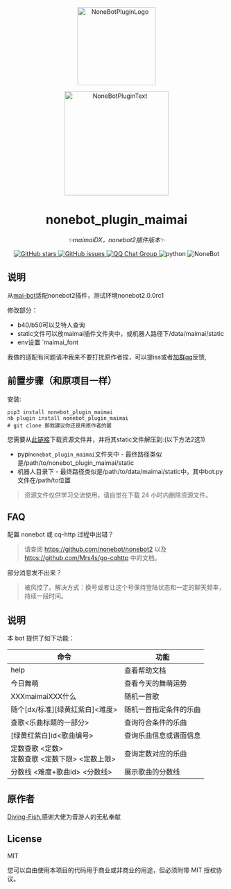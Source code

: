 <div align="center">
  <img src="https://s2.loli.net/2022/06/16/opBDE8Swad5rU3n.png" width="180" height="180" alt="NoneBotPluginLogo">
  <br>
  <p><img src="https://s2.loli.net/2022/06/16/xsVUGRrkbn1ljTD.png" width="240" alt="NoneBotPluginText"></p>
</div>

<div align="center">

# nonebot_plugin_maimai
_✨maimaiDX，nonebot2插件版本✨_

<a href="https://github.com/Umamusume-Agnes-Digital/nonebot_plugin_maimai/stargazers">
        <img alt="GitHub stars" src="https://img.shields.io/github/stars/Umamusume-Agnes-Digital/nonebot_plugin_maimai" alt="stars">
</a>
<a href="https://github.com/Umamusume-Agnes-Digital/nonebot_plugin_maimai/issues">
        <img alt="GitHub issues" src="https://img.shields.io/github/issues/Umamusume-Agnes-Digital/nonebot_plugin_maimai" alt="issues">
</a>
<a href="https://jq.qq.com/?_wv=1027&k=l82tMuPG">
        <img src="https://img.shields.io/badge/QQ%E7%BE%A4-424506063-orange?style=flat-square" alt="QQ Chat Group">
</a>
    <img src="https://img.shields.io/badge/python-3.7+-blue.svg" alt="python">
    <img src="https://img.shields.io/badge/nonebot-2.0.0rc1+-red.svg" alt="NoneBot">
</div>

## 说明

从[mai-bot](https://github.com/Diving-Fish/mai-bot)适配nonebot2插件，测试环境nonebot2.0.0rc1

修改部分：
 - b40/b50可以艾特人查询
 - static文件可以放maimai插件文件夹中，或机器人路径下/data/maimai/static
 - env设置 `maimai_font

我做的适配有问题请冲我来不要打扰原作者捏，可以提iss或者[加群qq](https://jq.qq.com/?_wv=1027&k=l82tMuPG)反馈,

## 前置步骤（和原项目一样）

安装:

    pip3 install nonebot_plugin_maimai
    nb plugin install nonebot_plugin_maimai
    # git clone 那我建议你还是用原作者的罢

您需要从[此链接](https://www.diving-fish.com/maibot/static.zip)下载资源文件并，并将其static文件解压到:(以下方法2选1)

 - pypi`nonebot_plugin_maimai`文件夹中 - 最终路径类似是/path/to/nonebot_plugin_maimai/static
 - 机器人目录下 - 最终路径类似是/path/to/data/maimai/static中。其中bot.py文件在/path/to位置

> 资源文件仅供学习交流使用，请自觉在下载 24 小时内删除资源文件。

## FAQ

配置 nonebot 或 cq-http 过程中出错？
> 请查阅 https://github.com/nonebot/nonebot2 以及 https://github.com/Mrs4s/go-cqhttp 中的文档。

部分消息发不出来？
> 被风控了。解决方式：换号或者让这个号保持登陆状态和一定的聊天频率，持续一段时间。

## 说明

本 bot 提供了如下功能：

命令 | 功能
--- | ---
help | 查看帮助文档
今日舞萌 | 查看今天的舞萌运势
XXXmaimaiXXX什么 | 随机一首歌
随个[dx/标准][绿黄红紫白]<难度> | 随机一首指定条件的乐曲
查歌<乐曲标题的一部分> | 查询符合条件的乐曲
[绿黄红紫白]id<歌曲编号> | 查询乐曲信息或谱面信息
定数查歌 <定数> <br> 定数查歌 <定数下限> <定数上限> |  查询定数对应的乐曲
分数线 <难度+歌曲id> <分数线> | 展示歌曲的分数线

## 原作者

[Diving-Fish](https://github.com/Diving-Fish),感谢大佬为音游人的无私奉献

## License

MIT

您可以自由使用本项目的代码用于商业或非商业的用途，但必须附带 MIT 授权协议。
